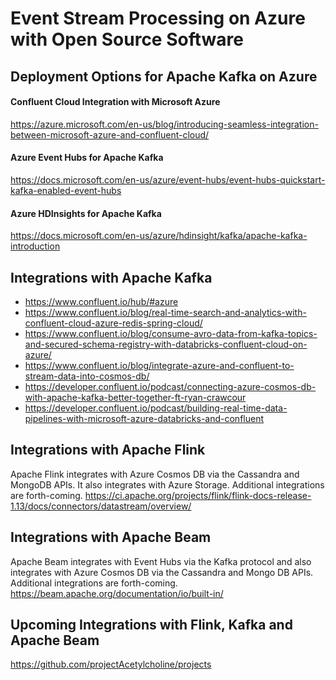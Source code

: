 # Event Stream Processing on Azure with Open Source Software

## Deployment Options for Apache Kafka on Azure

#### Confluent Cloud Integration with Microsoft Azure
https://azure.microsoft.com/en-us/blog/introducing-seamless-integration-between-microsoft-azure-and-confluent-cloud/


#### Azure Event Hubs for Apache Kafka
https://docs.microsoft.com/en-us/azure/event-hubs/event-hubs-quickstart-kafka-enabled-event-hubs

#### Azure HDInsights for Apache Kafka
https://docs.microsoft.com/en-us/azure/hdinsight/kafka/apache-kafka-introduction

## Integrations with Apache Kafka

- https://www.confluent.io/hub/#azure
- https://www.confluent.io/blog/real-time-search-and-analytics-with-confluent-cloud-azure-redis-spring-cloud/
- https://www.confluent.io/blog/consume-avro-data-from-kafka-topics-and-secured-schema-registry-with-databricks-confluent-cloud-on-azure/ 
- https://www.confluent.io/blog/integrate-azure-and-confluent-to-stream-data-into-cosmos-db/
- https://developer.confluent.io/podcast/connecting-azure-cosmos-db-with-apache-kafka-better-together-ft-ryan-crawcour
- https://developer.confluent.io/podcast/building-real-time-data-pipelines-with-microsoft-azure-databricks-and-confluent


## Integrations with Apache Flink
Apache Flink integrates with Azure Cosmos DB via the Cassandra and MongoDB APIs. It also integrates with Azure Storage.
Additional integrations are forth-coming.
https://ci.apache.org/projects/flink/flink-docs-release-1.13/docs/connectors/datastream/overview/


## Integrations with Apache Beam
Apache Beam integrates with Event Hubs via the Kafka protocol and also integrates with Azure Cosmos DB via the Cassandra and Mongo DB APIs.
Additional integrations are forth-coming.
https://beam.apache.org/documentation/io/built-in/

## Upcoming Integrations with Flink, Kafka and Apache Beam
https://github.com/projectAcetylcholine/projects
